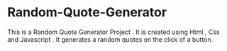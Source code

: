 # Random-Quote-Generator
This is a Random Quote Generator Project . It is created using Html , Css and Javascript . It generates a random quotes on the click of a button.
